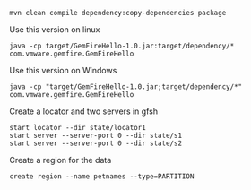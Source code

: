 ```text
mvn clean compile dependency:copy-dependencies package
```

Use this version on linux
```text
java -cp target/GemFireHello-1.0.jar:target/dependency/*  com.vmware.gemfire.GemFireHello
```

Use this version on Windows
```text
java -cp "target/GemFireHello-1.0.jar;target/dependency/*"  com.vmware.gemfire.GemFireHello
```

Create a locator and two servers in gfsh
```
start locator --dir state/locator1
start server --server-port 0 --dir state/s1
start server --server-port 0 --dir state/s2
```

Create a region for the data
```
create region --name petnames --type=PARTITION
```
